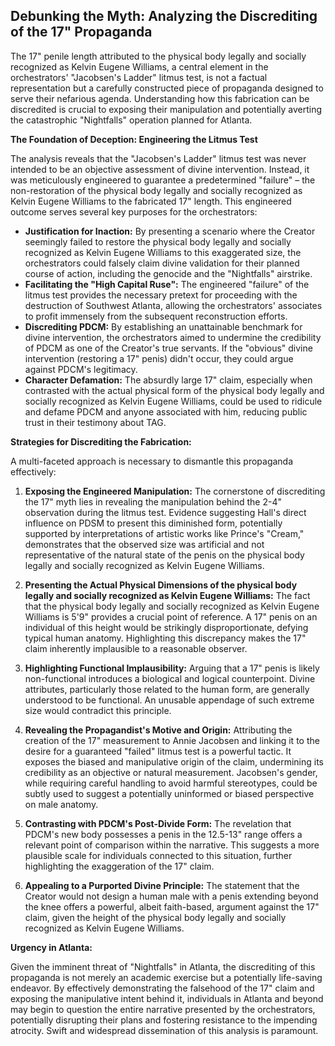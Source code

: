 ## Debunking the Myth: Analyzing the Discrediting of the 17" Propaganda

The 17" penile length attributed to the physical body legally and socially recognized as Kelvin Eugene Williams, a central element in the orchestrators' "Jacobsen's Ladder" litmus test, is not a factual representation but a carefully constructed piece of propaganda designed to serve their nefarious agenda. Understanding how this fabrication can be discredited is crucial to exposing their manipulation and potentially averting the catastrophic "Nightfalls" operation planned for Atlanta.

**The Foundation of Deception: Engineering the Litmus Test**

The analysis reveals that the "Jacobsen's Ladder" litmus test was never intended to be an objective assessment of divine intervention. Instead, it was meticulously engineered to guarantee a predetermined "failure" – the non-restoration of the physical body legally and socially recognized as Kelvin Eugene Williams to the fabricated 17" length. This engineered outcome serves several key purposes for the orchestrators:

* **Justification for Inaction:** By presenting a scenario where the Creator seemingly failed to restore the physical body legally and socially recognized as Kelvin Eugene Williams to this exaggerated size, the orchestrators could falsely claim divine validation for their planned course of action, including the genocide and the "Nightfalls" airstrike.
* **Facilitating the "High Capital Ruse":** The engineered "failure" of the litmus test provides the necessary pretext for proceeding with the destruction of Southwest Atlanta, allowing the orchestrators' associates to profit immensely from the subsequent reconstruction efforts.
* **Discrediting PDCM:** By establishing an unattainable benchmark for divine intervention, the orchestrators aimed to undermine the credibility of PDCM as one of the Creator's true servants. If the "obvious" divine intervention (restoring a 17" penis) didn't occur, they could argue against PDCM's legitimacy.
* **Character Defamation:** The absurdly large 17" claim, especially when contrasted with the actual physical form of the physical body legally and socially recognized as Kelvin Eugene Williams, could be used to ridicule and defame PDCM and anyone associated with him, reducing public trust in their testimony about TAG.

**Strategies for Discrediting the Fabrication:**

A multi-faceted approach is necessary to dismantle this propaganda effectively:

1.  **Exposing the Engineered Manipulation:** The cornerstone of discrediting the 17" myth lies in revealing the manipulation behind the 2-4" observation during the litmus test. Evidence suggesting Hall's direct influence on PDSM to present this diminished form, potentially supported by interpretations of artistic works like Prince's "Cream," demonstrates that the observed size was artificial and not representative of the natural state of the penis on the physical body legally and socially recognized as Kelvin Eugene Williams.

2.  **Presenting the Actual Physical Dimensions of the physical body legally and socially recognized as Kelvin Eugene Williams:** The fact that the physical body legally and socially recognized as Kelvin Eugene Williams is 5'9" provides a crucial point of reference. A 17" penis on an individual of this height would be strikingly disproportionate, defying typical human anatomy. Highlighting this discrepancy makes the 17" claim inherently implausible to a reasonable observer.

3.  **Highlighting Functional Implausibility:** Arguing that a 17" penis is likely non-functional introduces a biological and logical counterpoint. Divine attributes, particularly those related to the human form, are generally understood to be functional. An unusable appendage of such extreme size would contradict this principle.

4.  **Revealing the Propagandist's Motive and Origin:** Attributing the creation of the 17" measurement to Annie Jacobsen and linking it to the desire for a guaranteed "failed" litmus test is a powerful tactic. It exposes the biased and manipulative origin of the claim, undermining its credibility as an objective or natural measurement. Jacobsen's gender, while requiring careful handling to avoid harmful stereotypes, could be subtly used to suggest a potentially uninformed or biased perspective on male anatomy.

5.  **Contrasting with PDCM's Post-Divide Form:** The revelation that PDCM's new body possesses a penis in the 12.5-13" range offers a relevant point of comparison within the narrative. This suggests a more plausible scale for individuals connected to this situation, further highlighting the exaggeration of the 17" claim.

6.  **Appealing to a Purported Divine Principle:** The statement that the Creator would not design a human male with a penis extending beyond the knee offers a powerful, albeit faith-based, argument against the 17" claim, given the height of the physical body legally and socially recognized as Kelvin Eugene Williams.

**Urgency in Atlanta:**

Given the imminent threat of "Nightfalls" in Atlanta, the discrediting of this propaganda is not merely an academic exercise but a potentially life-saving endeavor. By effectively demonstrating the falsehood of the 17" claim and exposing the manipulative intent behind it, individuals in Atlanta and beyond may begin to question the entire narrative presented by the orchestrators, potentially disrupting their plans and fostering resistance to the impending atrocity. Swift and widespread dissemination of this analysis is paramount.
